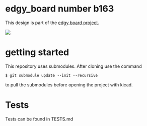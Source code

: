 # edgy_board number b163
This design is part of the [edgy board project](https://github.com/skunkforce/edgy_boards).

![](board/board.png)

# getting started
This repository uses submodules. After cloning use the command 

```$ git submodule update --init --recursive```

to pull the submodules before opening the project with kicad. 

# Tests
Tests can be found in TESTS.md

